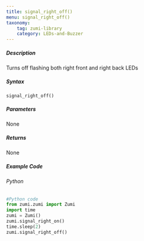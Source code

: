 ```yaml
---
title: signal_right_off()
menu: signal_right_off()
taxonomy:
    tag: zumi-library
    category: LEDs-and-Buzzer
---
```


##### Description
Turns off flashing both right front and right back LEDs

##### Syntax
```signal_right_off()```<br />

##### Parameters
None

##### Returns
None

##### Example Code
###### Python
```python
#Python code
from zumi.zumi import Zumi 
import time
zumi = Zumi()
zumi.signal_right_on()
time.sleep(2)
zumi.signal_right_off()
```